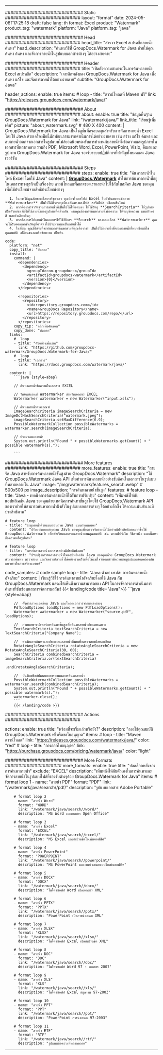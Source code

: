 
---
############################# Static ############################
layout: "format"
date:  2024-05-08T17:25:18
draft: false
lang: th
format: Excel
product: "Watermark"
product_tag: "watermark"
platform: "Java"
platform_tag: "java"

############################# Head ############################
head_title: "สำรวจ Excel สเปรดชีตลายน้ำ ค้นหา"
head_description: "ค้นพบวิธีที่ GroupDocs.Watermark for Java ช่วยให้คุณค้นหา ค้นหา และจัดการลายน้ำในรูปแบบเอกสารต่างๆ ได้อย่างง่ายดาย"

############################# Header ############################
title: "เปิดตัวความสามารถในการค้นหาลายน้ำ Excel สเปรดชีต" 
description: "เจาะลึกพลังของ GroupDocs.Watermark for Java เพื่อค้นหา แก้ไข และจัดการลายน้ำได้อย่างง่ายดาย"
subtitle: "GroupDocs.Watermark for Java" 

header_actions:
  enable: true
  items:
    #  loop
    - title: "ดาวน์โหลดที่ Maven ฟรี"
      link: "https://releases.groupdocs.com/watermark/java/"
      
############################# About ############################
about:
    enable: true
    title: "ข้อมูลพื้นฐาน GroupDocs.Watermark for Java"
    link: "/watermark/java/"
    link_title: "เรียนรู้เพิ่มเติม"
    picture: "about_watermark.svg" # 480 X 400
    content: |
       GroupDocs.Watermark for Java เป็นโซลูชันที่ครอบคลุมสำหรับการจัดการลายน้ำ Excel โดยใช้ Java ด้วยเครื่องมือนี้นักพัฒนาสามารถดำเนินการได้อย่างง่ายดาย เช่น สร้าง แก้ไข ค้นหา และลบลายน้ำออกจากเอกสารในรูปแบบไฟล์ยอดนิยมรองรับการทำงานกับลายน้ำทั้งข้อความและรูปภาพในเอกสารที่หลากหลาย รวมถึง PDF, Microsoft Word, Excel, PowerPoint, Visio, อีเมลและรูปภาพ GroupDocs.Watermark for Java รองรับระบบปฏิบัติการที่สำคัญทั้งหมดและ Java เวอร์ชัน

############################# Steps ############################
steps:
    enable: true
    title: "ค้นหาลายน้ำในไฟล์ Excel โดยใช้ Java"
    content: |
      **[GroupDocs.Watermark](https://products.groupdocs.com/watermark/java/)** ทำให้การค้นหาลายน้ำที่อยู่ในเอกสารทางธุรกิจเป็นเรื่องง่าย ดาวน์โหลดแพ็คเกจของเราและนำไปใช้กับใบสมัคร Java ของคุณเพื่อใช้ประโยชน์จากสิทธิประโยชน์ต่างๆ
      
      1. ในการใช้คุณลักษณะไลบรารีของเรา คุณต้องโหลดไฟล์ Excel ไปยังอินสแตนซ์คลาส **Watermarker** เป็นไปได้ที่จะระบุเพียงเส้นทางของไฟล์ สตรีมไฟล์ หรือสตรีมไบต์
      2. หากต้องการจำกัดรายการลายน้ำที่เป็นไปได้ให้แคบลง ให้ใช้วัตถุ **SearchCriteria** ให้รูปภาพเป็นตัวอย่างเพื่อให้ได้ลายน้ำของรูปภาพที่คล้ายกัน หากคุณต้องการค้นหาลายน้ำข้อความ ให้ระบุข้อความ แบบอักษร สี และตัวเลือกอื่นๆ
      3. หากต้องการใส่ลายน้ำในเอกสารให้ใช้วิธีการ **Search** ของออบเจ็กต์ **Watermarker** คุณจะได้รับคอลเลกชั่นวัตถุที่อาจนำไปประมวลผลเป็นลายน้ำได้
      4. ในที่สุด คุณมีอิสระที่จะทำผลการค้นหาตามที่คุณต้องการ เป็นไปได้อย่างยิ่งที่จะลบลายน้ำที่พบหรือแก้ไขคุณสมบัติ เปลี่ยนขนาดหรือข้อความ เป็นต้น
   
    code:
      platform: "net"
      copy_title: "คัดลอก"
      install:
        command: |
          <dependencies>
            <dependency>
              <groupId>com.groupdocs</groupId>
              <artifactId>groupdocs-watermark</artifactId>
              <version>{0}</version>
            </dependency>
          </dependencies>

          <repositories>
            <repository>
              <id>repository.groupdocs.com</id>
              <name>GroupDocs Repository</name>
              <url>https://repository.groupdocs.com/repo/</url>
            </repository>
          </repositories>
        copy_tip: "คลิกเพื่อคัดลอก"
        copy_done: "คัดลอก"
      links:
        #  loop
        - title: "ตัวอย่างเพิ่มเติม"
          link: "https://github.com/groupdocs-watermark/GroupDocs.Watermark-for-Java/"
        #  loop
        - title: "เอกสาร"
          link: "https://docs.groupdocs.com/watermark/java/"
          
      content: |
        ```java {style=abap}

        // ค้นหาลายน้ำข้อความในเอกสาร EXCEL

        // รับอินสแตนซ์ Watermarker สำหรับเอกสาร EXCEL
        Watermarker watermarker = new Watermarker("input.xslx");

        // ค้นหาลายน้ำตามเกณฑ์
        ImageSearchCriteria imageSearchCriteria = new ImageDctHashSearchCriteria("watermark.jpeg");
        imageSearchCriteria.setMaxDifference(0.9);
        PossibleWatermarkCollection possibleWatermarks = watermarker.search(imageSearchCriteria);

        // ประมวลผลลายน้ำ
        System.out.println("Found " + possibleWatermarks.getCount() + " possible watermark(s).");
        
        ```   
        
############################# More features ############################
more_features:
  enable: true
  title: "สายรัด Java สำหรับการค้นหาลายน้ำขั้นสูงด้วย GroupDocs.Watermark"
  description: "ใช้ GroupDocs.Watermark Java API เพื่อทำการค้นหาลายน้ำอย่างซับซ้อนในเอกสารในรูปแบบที่หลากหลายใน Java"
  image: "/img/watermark/features_search.webp" # 500x500 px
  image_description: "การค้นหาลายน้ำขั้นสูง"
  features:
    # feature loop
    - title: "Java - เทคนิคการค้นหาลายน้ำที่ได้รับการปรับปรุง"
      content: "เพิ่มพลังให้กับแอปพลิเคชัน Java ของคุณด้วยเทคนิคการค้นหาขั้นสูงโดยใช้ GroupDocs.Watermark API ของเราช่วยให้สามารถค้นหาลายน้ำฝังตัวในรูปแบบเอกสารต่างๆ ได้อย่างลึกซึ้ง ให้ความแม่นยำและมีประสิทธิภาพ"

    # feature loop
    - title: "ระบุลายน้ำด้วยแบบสอบถาม Java แบบกำหนดเอง"
      content: "ปรับแต่งแบบสอบถาม Java ของคุณเพื่อตรวจจับลายน้ำได้อย่างมีประสิทธิภาพมากขึ้นใช้ GroupDocs.Watermark เพื่อจัดเรียงและกรองลายน้ำตามคุณสมบัติ เช่น ความโปร่งใส วิธีการฝัง และเนื้อหาข้อความหรือรูปภาพ"

    # feature loop
    - title: "การจัดการลายน้ำเอกสารอย่างมีประสิทธิภาพ"
      content: "ปรับปรุงการจัดการลายน้ำในแอปพลิเคชัน Java ของคุณด้วย GroupDocs.Watermark สามารถค้นหา ตรวจสอบ และวิเคราะห์ลายน้ำได้อย่างรวดเร็วเพื่อให้แน่ใจว่าเอกสารมีความสมบูรณ์และสอดคล้องกับแนวทางในการสร้างแบรนด์"
      
  code_samples:
    # code sample loop
    - title: "Java ตัวอย่างรหัส: การค้นหาลายน้ำอัจฉริยะ"
      content: |
        เรียนรู้วิธีใช้การค้นหาลายน้ำอัจฉริยะโดยใช้ Java กับ GroupDocs.Watermark แสดงให้เห็นถึงความสามารถของ API ในการจัดการการดำเนินการค้นหาที่ซับซ้อนและการจัดการผลลัพธ์
        {{< landing/code title="Java">}}
        ```java {style=abap}
        
        //  ตั้งค่าสภาพแวดล้อม Java และโหลดเอกสารจากแหล่งต่างๆ
        PdfLoadOptions loadOptions = new PdfLoadOptions();
        Watermarker watermarker = new Watermarker("source.pdf", loadOptions);

        //  กำหนดพารามิเตอร์การค้นหาขั้นสูงเพื่อค้นหาลายน้ำประเภทเฉพาะ
        TextSearchCriteria textSearchCriteria = new TextSearchCriteria("Company Name");

        //  ดำเนินการค้นหาและประมวลผลลายน้ำที่พบเพื่อตรวจสอบโดยละเอียด
        RotateAngleSearchCriteria rotateAngleSearchCriteria = new RotateAngleSearchCriteria(30, 60);
        SearchCriteria combinedSearchCriteria = imageSearchCriteria.or(textSearchCriteria)
                                                                   .and(rotateAngleSearchCriteria);

        //  บันทึกหรืออัปเดตเอกสารตามผลการค้นหาลายน้ำ
        PossibleWatermarkCollection possibleWatermarks = watermarker.search(combinedSearchCriteria);
        System.out.println("Found " + possibleWatermarks.getCount() + " possible watermark(s).");
        watermarker.close();
        ```
        {{< /landing/code >}}


############################# Actions ############################

actions:
  enable: true
  title: "พร้อมที่จะเริ่มแล้วหรือยัง?"
  description: "ลองใช้คุณสมบัติ GroupDocs.Watermark ฟรีหรือขอใบอนุญาต"
  items:
    #  loop
    - title: "Maven ดาวน์โหลด"
      link: "https://releases.groupdocs.com/watermark/java/"
      color: "red"
        #  loop
    - title: "การออกใบอนุญาต"
      link: "https://purchase.groupdocs.com/pricing/watermark/java/"
      color: "light"


############################# More Formats #####################
more_formats:
    enable: true
    title: "ปลดล็อกพลังของการค้นหาลายน้ำ"
    exclude: "EXCEL"
    description: "เพิ่มพลังให้กับตัวเองในการค้นหาและจัดการลายน้ำในรูปแบบไฟล์ที่รองรับต่างๆด้วย GroupDocs.Watermark for Java"
    items: 
        # format loop 1
        - name: "ลายน้ำ PDF"
          format: "PDF"
          link: "/watermark/java/search//pdf/"
          description: "รูปแบบเอกสาร Adobe Portable"

        # format loop 2
        - name: "ลายน้ำ Word"
          format: "WORD"
          link: "/watermark/java/search//word/"
          description: "MS Word และเอกสาร Open Office"
          
        # format loop 3
        - name: "ลายน้ำ Excel"
          format: "EXCEL"
          link: "/watermark/java/search//excel/"
          description: "MS Excel และสเปรดชีตโอเพ่นออฟฟิศ"

        # format loop 4
        - name: "ลายน้ำ PowerPoint"
          format: "POWERPOINT"
          link: "/watermark/java/search//powerpoint/"
          description: "MS PowerPoint และงานนำเสนอแบบโอเพ่นออฟฟิศ"

        # format loop 5
        - name: "ลายน้ำ DOCX"
          format: "DOCX"
          link: "/watermark/java/search//docx/"
          description: "ไมโครซอฟท์ Word เปิดเอกสาร XML"
          
        # format loop 6
        - name: "ลายน้ำ PPTX"
          format: "PPTX"
          link: "/watermark/java/search//pptx/"
          description: "PowerPoint เปิดการนำเสนอ XML"
          
        # format loop 7
        - name: "ลายน้ำ XLSX"
          format: "XLSX"
          link: "/watermark/java/search//xlsx/"
          description: "ไมโครซอฟท์ Excel เปิดสเปรดชีต XML"

        # format loop 8
        - name: "ลายน้ำ DOC"
          format: "DOC"
          link: "/watermark/java/search//doc/"
          description: "ไมโครซอฟท์ Word 97 - เอกสาร 2007"

        # format loop 9
        - name: "ลายน้ำ XLS"
          format: "XLS"
          link: "/watermark/java/search//xls/"
          description: "ไมโครซอฟท์ Excel สมุดงาน 97-2003"

        # format loop 10
        - name: "ลายน้ำ PPT"
          format: "PPT"
          link: "/watermark/java/search//ppt/"
          description: "PowerPoint การนำเสนอ 97-2003"

        # format loop 11
        - name: "ลายน้ำ RTF"
          format: "RTF"
          link: "/watermark/java/search//rtf/"
          description: "รูปแบบข้อความที่หลากหลาย"

---